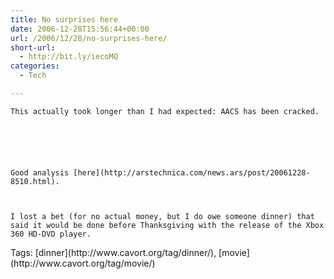 ```yaml
---
title: No surprises here
date: 2006-12-28T15:56:44+00:00
url: /2006/12/28/no-surprises-here/
short-url:
  - http://bit.ly/iecoMQ
categories:
  - Tech

---
```

<div class='microid-mailto+http:sha1:4759210229322554a5c0e49bdb8829f64312ca6f'>
  
    This actually took longer than I had expected: AACS has been cracked.
  
  
  
  
  
  
    Good analysis [here](http://arstechnica.com/news.ars/post/20061228-8510.html).
  
  
  
    I lost a bet (for no actual money, but I do owe someone dinner) that said it would be done before Thanksgiving with the release of the Xbox 360 HD-DVD player.
  
</div>

<div class="st-post-tags">
  Tags: [dinner](http://www.cavort.org/tag/dinner/), [movie](http://www.cavort.org/tag/movie/)<br />
</div>